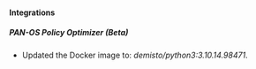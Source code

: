 #### Integrations
##### PAN-OS Policy Optimizer (Beta)
- Updated the Docker image to: *demisto/python3:3.10.14.98471*.
